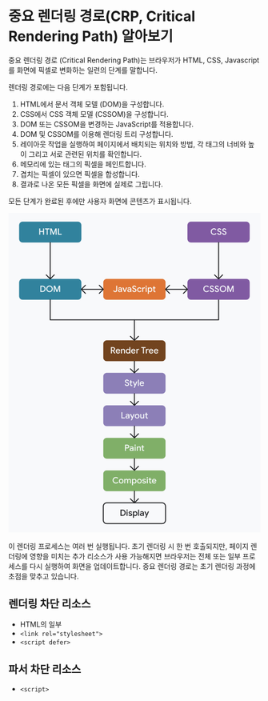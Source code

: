 # 중요 렌더링 경로(CRP, Critical Rendering Path) 알아보기

중요 렌더링 경로 (Critical Rendering Path)는 브라우저가 HTML, CSS, Javascript를 화면에 픽셀로 변화하는 일련의 단계를 말합니다.

렌더링 경로에는 다음 단계가 포함됩니다.

1. HTML에서 문서 객체 모델 (DOM)을 구성합니다.
2. CSS에서 CSS 객체 모델 (CSSOM)을 구성합니다.
3. DOM 또는 CSSOM을 변경하는 JavaScript를 적용합니다.
4. DOM 및 CSSOM를 이용해 렌더링 트리 구성합니다.
5. 레이아웃 작업을 실행하여 페이지에서 배치되는 위치와 방법, 각 태그의 너비와 높이 그리고 서로 관련된 위치를 확인합니다.
6. 메모리에 있는 태그의 픽셀을 페인트합니다.
7. 겹치는 픽셀이 있으면 픽셀을 합성합니다.
8. 결과로 나온 모든 픽셀을 화면에 실제로 그립니다.

모든 단계가 완료된 후에만 사용자 화면에 콘텐츠가 표시됩니다.

![](./assets/browser-render.svg)

이 렌더링 프로세스는 여러 번 실행됩니다. 초기 렌더링 시 한 번 호출되지만, 페이지 렌더링에 영향을 미치는 추가 리소스가 사용 가능해지면 브라우저는 전체 또는 일부 프로세스를 다시 실행하여 화면을 업데이트합니다. 중요 렌더링 경로는 초기 렌더링 과정에 초점을 맞추고 있습니다.

## 렌더링 차단 리소스

- HTML의 일부
- `<link rel="stylesheet">`
- `<script defer>`

## 파서 차단 리소스

- `<script>`
